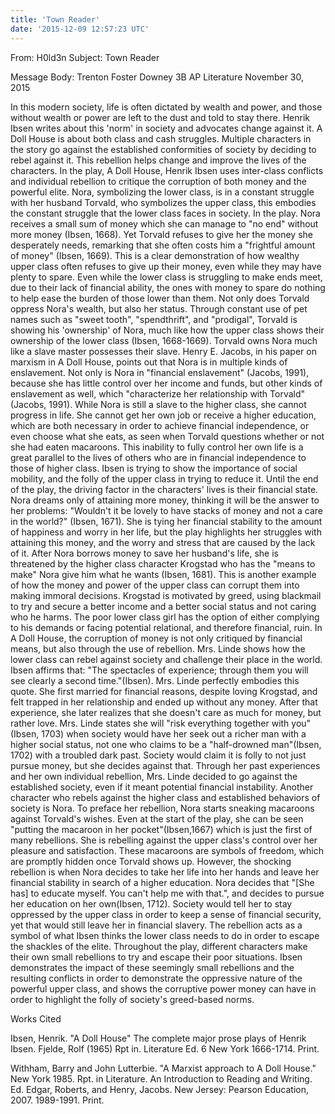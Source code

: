 ```yaml
---
title: 'Town Reader'
date: '2015-12-09 12:57:23 UTC'
---
```


From: H0ld3n
Subject: Town Reader

Message Body:
Trenton Foster
Downey 3B
AP Literature
November 30, 2015

In this modern society, life is often dictated by wealth and power, and those without wealth or power are left to the dust and told to stay there. Henrik Ibsen writes about this 'norm' in society and advocates change against it.  A Doll House is about both class and cash struggles. Multiple characters in the story go against the established conformities of society by deciding to rebel against it. This rebellion helps change and improve the lives of the characters. In the play, A Doll House, Henrik Ibsen uses inter-class conflicts and individual rebellion to critique the corruption of both money and the powerful elite.
Nora, symbolizing the lower class, is in a constant struggle with her husband Torvald, who symbolizes the upper class, this embodies the constant struggle that the lower class faces in society. In the play. Nora receives a small sum of money which she can manage to "no end" without more money (Ibsen, 1668). Yet Torvald refuses to give her the money she desperately needs, remarking that she often costs him a "frightful amount of money" (Ibsen, 1669). This is a clear demonstration of how wealthy upper class often refuses to give up their money, even while they may have plenty to spare. Even while the lower class is struggling to make ends meet, due to their lack of financial ability, the ones with money to spare do nothing to help ease the burden of those lower than them.
Not only does Torvald oppress Nora's wealth, but also her status. Through constant use of pet names such as "sweet tooth", "spendthrift", and "prodigal", Torvald is showing his 'ownership' of Nora, much like how the upper class shows their ownership of the lower class (Ibsen, 1668-1669). Torvald owns Nora much like a slave master possesses their slave. Henry E. Jacobs, in his paper on marxism in A Doll House, points out that Nora is in multiple kinds of enslavement. Not only is Nora in "financial enslavement" (Jacobs, 1991), because she has little control over her income and funds, but other kinds of enslavement as well, which "characterize her relationship with Torvald" (Jacobs, 1991). While Nora is still a slave to the higher class, she cannot progress in life. She cannot get her own job or receive a higher education, which are both necessary in order to achieve financial independence, or even choose what she eats, as seen when Torvald questions whether or not she had eaten macaroons. This inability to fully control her own life is a great parallel to the lives of others who are in financial independence to those of higher class. Ibsen is trying to show the importance of social mobility, and the folly of the upper class in trying to reduce it.
Until the end of the play, the driving factor in the characters' lives is their financial state. Nora dreams only of attaining more money, thinking it will be the answer to her problems: "Wouldn't it be lovely to have stacks of money and not a care in the world?" (Ibsen, 1671). She is tying her financial stability to the amount of happiness and worry in her life, but the play highlights her struggles with attaining this money, and the worry and stress that are caused by the lack of it. After Nora borrows money to save her husband's life, she is threatened by the higher class character Krogstad who has the "means to make" Nora give him what he wants (Ibsen, 1681). This is another example of how the money and power of the upper class can corrupt them into making immoral decisions. Krogstad is motivated by greed, using blackmail to try and secure a better income and a better social status and not caring who he harms. The poor lower class girl has the option of either complying to his demands or facing potential relational, and therefore financial, ruin.
In A Doll House, the corruption of money is not only critiqued by financial means, but also through the use of rebellion. Mrs. Linde shows how the lower class can rebel against society and challenge their place in the world. Ibsen affirms that: "The spectacles of experience; through them you will see clearly a second time."(Ibsen). Mrs. Linde perfectly embodies this quote. She first married for financial reasons, despite loving Krogstad, and felt trapped in her relationship and ended up without any money. After that experience, she later realizes that she doesn't care as much for money, but rather love. Mrs. Linde states she will "risk everything together with you"(Ibsen, 1703) when society would have her seek out a richer man with a higher social status, not one who claims to be a "half-drowned man"(Ibsen, 1702) with a troubled dark past. Society would claim it is folly to not just pursue money, but she decides against that. Through her past experiences and her own individual rebellion, Mrs. Linde decided to go against the established society, even if it meant potential financial instability.
Another character who rebels against the higher class and established behaviors of society is Nora. To preface her rebellion, Nora starts sneaking macaroons against Torvald's wishes. Even at the start of the play, she can be seen "putting the macaroon in her pocket"(Ibsen,1667) which is just the first of many rebellions. She is rebelling against the upper class's control over her pleasure and satisfaction. These macaroons are symbols of freedom, which are promptly hidden once Torvald shows up. However, the shocking rebellion is when Nora decides to take her life into her hands and leave her financial stability in search of a higher education. Nora decides that "[She has] to educate myself. You can't help me with that.", and decides to pursue her education on her own(Ibsen, 1712). Society would tell her to stay oppressed by the upper class in order to keep a sense of financial security, yet that would still leave her in financial slavery. The rebellion acts as a symbol of what Ibsen thinks the lower class needs to do in order to escape the shackles of the elite.
Throughout the play, different characters make their own small rebellions to try and escape their poor situations. Ibsen demonstrates the impact of these seemingly small rebellions and the resulting conflicts in order to demonstrate the oppressive nature of the powerful upper class, and shows the corruptive power money can have in order to highlight the folly of society's greed-based norms.





















Works Cited

Ibsen, Henrik. "A Doll House" The complete major prose plays of Henrik Ibsen. Fjelde, Rolf 	(1965) Rpt in. Literature Ed. 6 New York 1666-1714. Print.

Withham, Barry and John Lutterbie. "A Marxist approach to A Doll House." New York 1985. 	Rpt. in Literature. An Introduction to Reading and Writing. Ed. Edgar, Roberts, and 	Henry, Jacobs. New Jersey: Pearson Education, 2007. 1989-1991. Print.

